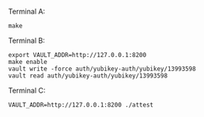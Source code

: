 
Terminal A:

```
make
```

Terminal B:

```
export VAULT_ADDR=http://127.0.0.1:8200
make enable
vault write -force auth/yubikey-auth/yubikey/13993598
vault read auth/yubikey-auth/yubikey/13993598
```

Terminal C:

```
VAULT_ADDR=http://127.0.0.1:8200 ./attest
```
